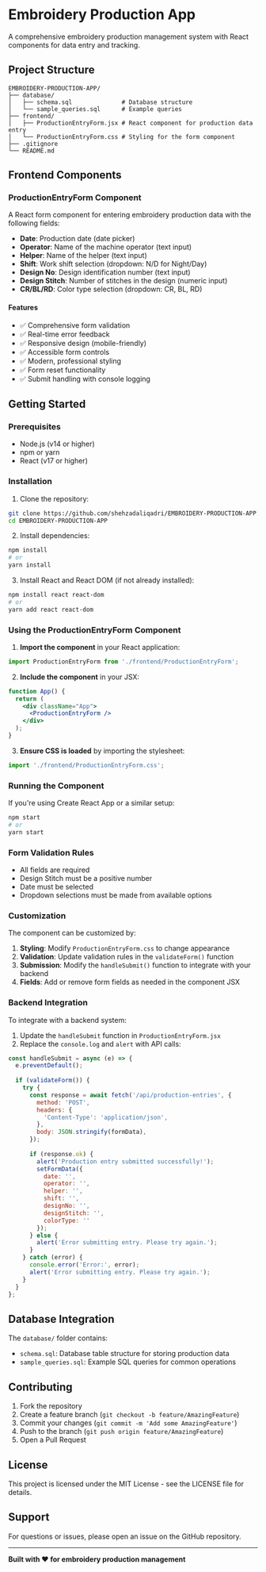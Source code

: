 # Embroidery Production App

A comprehensive embroidery production management system with React components for data entry and tracking.

## Project Structure

```
EMBROIDERY-PRODUCTION-APP/
├── database/
│   ├── schema.sql              # Database structure
│   └── sample_queries.sql      # Example queries
├── frontend/
│   ├── ProductionEntryForm.jsx # React component for production data entry
│   └── ProductionEntryForm.css # Styling for the form component
├── .gitignore
└── README.md
```

## Frontend Components

### ProductionEntryForm Component

A React form component for entering embroidery production data with the following fields:

- **Date**: Production date (date picker)
- **Operator**: Name of the machine operator (text input)
- **Helper**: Name of the helper (text input)
- **Shift**: Work shift selection (dropdown: N/D for Night/Day)
- **Design No**: Design identification number (text input)
- **Design Stitch**: Number of stitches in the design (numeric input)
- **CR/BL/RD**: Color type selection (dropdown: CR, BL, RD)

#### Features

- ✅ Comprehensive form validation
- ✅ Real-time error feedback
- ✅ Responsive design (mobile-friendly)
- ✅ Accessible form controls
- ✅ Modern, professional styling
- ✅ Form reset functionality
- ✅ Submit handling with console logging

## Getting Started

### Prerequisites

- Node.js (v14 or higher)
- npm or yarn
- React (v17 or higher)

### Installation

1. Clone the repository:
```bash
git clone https://github.com/shehzadaliqadri/EMBROIDERY-PRODUCTION-APP.git
cd EMBROIDERY-PRODUCTION-APP
```

2. Install dependencies:
```bash
npm install
# or
yarn install
```

3. Install React and React DOM (if not already installed):
```bash
npm install react react-dom
# or
yarn add react react-dom
```

### Using the ProductionEntryForm Component

1. **Import the component** in your React application:
```jsx
import ProductionEntryForm from './frontend/ProductionEntryForm';
```

2. **Include the component** in your JSX:
```jsx
function App() {
  return (
    <div className="App">
      <ProductionEntryForm />
    </div>
  );
}
```

3. **Ensure CSS is loaded** by importing the stylesheet:
```jsx
import './frontend/ProductionEntryForm.css';
```

### Running the Component

If you're using Create React App or a similar setup:

```bash
npm start
# or
yarn start
```

### Form Validation Rules

- All fields are required
- Design Stitch must be a positive number
- Date must be selected
- Dropdown selections must be made from available options

### Customization

The component can be customized by:

1. **Styling**: Modify `ProductionEntryForm.css` to change appearance
2. **Validation**: Update validation rules in the `validateForm()` function
3. **Submission**: Modify the `handleSubmit()` function to integrate with your backend
4. **Fields**: Add or remove form fields as needed in the component JSX

### Backend Integration

To integrate with a backend system:

1. Update the `handleSubmit` function in `ProductionEntryForm.jsx`
2. Replace the `console.log` and `alert` with API calls:

```jsx
const handleSubmit = async (e) => {
  e.preventDefault();
  
  if (validateForm()) {
    try {
      const response = await fetch('/api/production-entries', {
        method: 'POST',
        headers: {
          'Content-Type': 'application/json',
        },
        body: JSON.stringify(formData),
      });
      
      if (response.ok) {
        alert('Production entry submitted successfully!');
        setFormData({
          date: '',
          operator: '',
          helper: '',
          shift: '',
          designNo: '',
          designStitch: '',
          colorType: ''
        });
      } else {
        alert('Error submitting entry. Please try again.');
      }
    } catch (error) {
      console.error('Error:', error);
      alert('Error submitting entry. Please try again.');
    }
  }
};
```

## Database Integration

The `database/` folder contains:

- `schema.sql`: Database table structure for storing production data
- `sample_queries.sql`: Example SQL queries for common operations

## Contributing

1. Fork the repository
2. Create a feature branch (`git checkout -b feature/AmazingFeature`)
3. Commit your changes (`git commit -m 'Add some AmazingFeature'`)
4. Push to the branch (`git push origin feature/AmazingFeature`)
5. Open a Pull Request

## License

This project is licensed under the MIT License - see the LICENSE file for details.

## Support

For questions or issues, please open an issue on the GitHub repository.

---

**Built with ❤️ for embroidery production management**